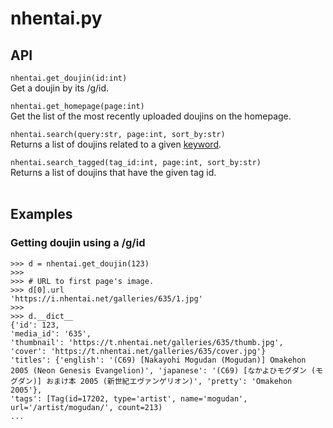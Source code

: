 # nhentai.py

## API

`nhentai.get_doujin(id:int)`
<br>
Get a doujin by its /g/id.
<br>

`nhentai.get_homepage(page:int)`
<br>
Get the list of the most recently uploaded doujins on the homepage.
<br>

`nhentai.search(query:str, page:int, sort_by:str)` <br>
Returns a list of doujins related to a given [keyword](https://nhentai.net/info/).

`nhentai.search_tagged(tag_id:int, page:int, sort_by:str)`<br>
Returns a list of doujins that have the given tag id.
<br>
<br>


## Examples
### Getting doujin using a /g/id
```
>>> d = nhentai.get_doujin(123)
>>>
>>> # URL to first page's image.
>>> d[0].url 
'https://i.nhentai.net/galleries/635/1.jpg'
>>>
>>> d.__dict__
{'id': 123, 
'media_id': '635',
'thumbnail': 'https://t.nhentai.net/galleries/635/thumb.jpg',
'cover': 'https://t.nhentai.net/galleries/635/cover.jpg'}
'titles': {'english': '(C69) [Nakayohi Mogudan (Mogudan)] Omakehon 2005 (Neon Genesis Evangelion)', 'japanese': '(C69) [なかよひモグダン (モグダン)] おまけ本 2005 (新世紀エヴァンゲリオン)', 'pretty': 'Omakehon 2005'},
'tags': [Tag(id=17202, type='artist', name='mogudan', url='/artist/mogudan/', count=213)
...
```
